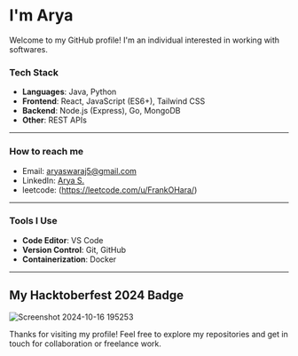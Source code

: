 # I'm Arya 

Welcome to my GitHub profile! I'm an individual interested in working with softwares.

### Tech Stack

- **Languages**: Java, Python
- **Frontend**: React, JavaScript (ES6+), Tailwind CSS
- **Backend**: Node.js (Express), Go, MongoDB
- **Other**: REST APIs

---



### How to reach me

- Email: [aryaswaraj5@gmail.com](mailto:aryaswaraj5@gmail.com)
- LinkedIn: [Arya S.](https://www.linkedin.com/in/arya-s-585469252/)
- leetcode: (https://leetcode.com/u/FrankOHara/)

---

### Tools I Use

- **Code Editor**: VS Code
- **Version Control**: Git, GitHub
- **Containerization**: Docker

---

## My Hacktoberfest 2024 Badge
![Screenshot 2024-10-16 195253](https://github.com/user-attachments/assets/992a70bd-2ce6-46f6-80bd-55e6e2a812c2)



Thanks for visiting my profile! Feel free to explore my repositories and get in touch for collaboration or freelance work.


